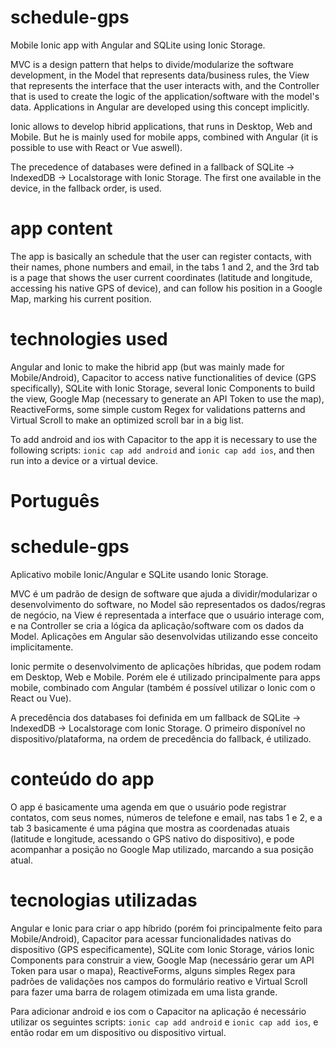 # schedule-gps
 Mobile Ionic app with Angular and SQLite using Ionic Storage.

 MVC is a design pattern that helps to divide/modularize the software development, in the Model that represents data/business rules, the View that represents the interface that the user interacts with, and the Controller that is used to create the logic of the application/software with the model's data. Applications in Angular are developed using this concept implicitly.

 Ionic allows to develop hibrid applications, that runs in Desktop, Web and Mobile. But he is mainly used for mobile apps, combined with Angular (it is possible to use with React or Vue aswell).

 The precedence of databases were defined in a fallback of SQLite -> IndexedDB -> Localstorage with Ionic Storage. The first one 
 available in the device, in the fallback order, is used.

 # app content
 The app is basically an schedule that the user can register contacts, with their names, phone numbers and email, in the tabs 1 and 2, and the 3rd tab is a page that shows the user current coordinates (latitude and longitude, accessing his native GPS of device), and can follow his position in a Google Map, marking his current position.

 # technologies used
 Angular and Ionic to make the hibrid app (but was mainly made for Mobile/Android), Capacitor to access native functionalities of device (GPS specifically), SQLite with Ionic Storage, several Ionic Components to build the view, Google Map (necessary to generate an API Token to use the map), ReactiveForms, some simple custom Regex for validations patterns and Virtual Scroll to make an optimized scroll bar in a big list.

 To add android and ios with Capacitor to the app it is necessary to use the following scripts:
 `ionic cap add android` and `ionic cap add ios`, and then run into a device or a virtual device.

 # Português
 # schedule-gps
 Aplicativo mobile Ionic/Angular e SQLite usando Ionic Storage.

 MVC é um padrão de design de software que ajuda a dividir/modularizar o desenvolvimento do software, no Model são representados os dados/regras de negócio, na View é representada a interface que o usuário interage com, e na Controller se cria a lógica da aplicação/software com os dados da Model. Aplicações em Angular são desenvolvidas utilizando esse conceito implicitamente.

 Ionic permite o desenvolvimento de aplicações híbridas, que podem rodam em Desktop, Web e Mobile. Porém ele é utilizado principalmente para apps mobile, combinado com Angular (também é possível utilizar o Ionic com o React ou Vue).

 A precedência dos databases foi definida em um fallback de SQLite -> IndexedDB -> Localstorage com Ionic Storage. O primeiro disponível no dispositivo/plataforma, na ordem de precedência do fallback, é utilizado.

 # conteúdo do app
 O app é basicamente uma agenda em que o usuário pode registrar contatos, com seus nomes, números de telefone e email, nas tabs 1 e 2, e a tab 3 basicamente é uma página que mostra as coordenadas atuais (latitude e longitude, acessando o GPS nativo do dispositivo), e pode acompanhar a posição no Google Map utilizado, marcando a sua posição atual.

# tecnologias utilizadas
 Angular e Ionic para criar o app híbrido (porém foi principalmente feito para Mobile/Android), Capacitor para acessar funcionalidades nativas do dispositivo (GPS especificamente), SQLite com Ionic Storage, vários Ionic Components para construir a view, Google Map (necessário gerar um API Token para usar o mapa), ReactiveForms, alguns simples Regex para padrões de validações nos campos do formulário reativo e Virtual Scroll para fazer uma barra de rolagem otimizada em uma lista grande.

 Para adicionar android e ios com o Capacitor na aplicação é necessário utilizar os seguintes scripts:
 `ionic cap add android` e `ionic cap add ios`, e então rodar em um dispositivo ou dispositivo virtual.